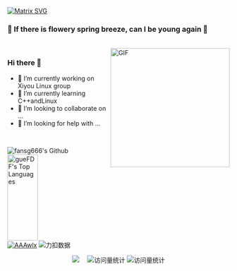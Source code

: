 [![Matrix SVG](https://raw.githubusercontent.com/rodrigograca31/rodrigograca31/master/matrix.svg)](https://www.youtube.com/watch?v=SDkAGkd4NLc) 
###                           👋  If there is flowery spring breeze, can I be young again 👋


<br>

<img align="right" height="270px" alt="GIF" src="https://i.pinimg.com/originals/e4/26/70/e426702edf874b181aced1e2fa5c6cde.gif" />

### Hi there 👋

- 🔭 I’m currently working on Xiyou Linux group
- 🌱 I’m currently learning C++andLinux
- 👯 I’m looking to collaborate on ...
- 🤔 I’m looking for help with ...

<br>


![fansg666's Github](https://github-readme-stats.vercel.app/api?username=AAAwlx&show_icons=true&theme=dark)
<img src="https://github-readme-stats.vercel.app/api/top-langs/?username=AAAwlx&theme=tokyonight" height="195px" width="37%" alt="gueFDF's Top Languages">
[![AAAwlx](https://github-profile-trophy.vercel.app/?username=AAAwlx)](https://github.com/ryo-ma/github-profile-troph) 
![力扣数据](https://stats.justsong.cn/api/leetcode?username=intelligent-kapitsay3d&cn=true)
  <div align="center">
    <a href="https://leetcode.cn/u/intelligent-kapitsay3d/"><img src="https://img.shields.io/badge/LeetCode-力扣-yellow" /></a>&emsp;
    <!-- visitor statistics logo 访问量统计徽标 -->
    <img src="https://komarev.com/ghpvc/?username=AAAwlx&label=Views&color=0e75b6&style=flat" alt="访问量统计" />
    <img src="https://komarev.com/ghpvc/?username=AAAwlx&label=visitors&color=0e75b6&style=flat" alt="访问量统计" />
  </div>
